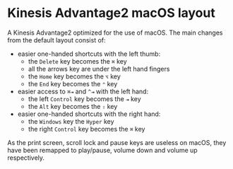 # Kinesis Advantage2 macOS layout

A Kinesis Advantage2 optimized for the use of macOS. The main changes from the default layout consist of:

- easier one-handed shortcuts with the left thumb:
  - the `Delete` key becomes the `⌘` key
  - all the arrows key are under the left hand fingers
  - the `Home` key becomes the `⌥` key
  - the `End` key becomes the `⌃` key
- easier access to `⌘⇥` and `^⇥` with the left hand:
  - the left `Control` key becomes the `⇥` key
  - the `Alt` key becomes the `⇧` key
- easier one-handed shortcuts with the right hand:
  - the `Windows` key the `Hyper` key
  - the right `Control` key becomes the `⌘` key

As the print screen, scroll lock and pause keys are useless on macOS, they have been remapped to play/pause, volume down and volume up respectively.

